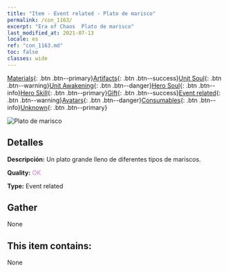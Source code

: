 ```yaml
---
title: "Item - Event related - Plato de marisco"
permalink: /con_1163/
excerpt: "Era of Chaos  Plato de marisco"
last_modified_at: 2021-07-13
locale: es
ref: "con_1163.md"
toc: false
classes: wide
---
```

 [Materials](/ItemsES/){: .btn .btn--primary}[Artifacts](/ItemsES/Artifacts/){: .btn .btn--success}[Unit Soul](/ItemsES/UnitSoul/){: .btn .btn--warning}[Unit Awakening](/ItemsES/UnitAwakening/){: .btn .btn--danger}[Hero Soul](/ItemsES/HeroSoul/){: .btn .btn--info}[Hero Skill](/ItemsES/HeroSkill/){: .btn .btn--primary}[Gift](/ItemsES/Gift/){: .btn .btn--success}[Event related](/ItemsES/Events/){: .btn .btn--warning}[Avatars](/ItemsES/Avatars/){: .btn .btn--danger}[Consumables](/ItemsES/Consumables/){: .btn .btn--info}[Unknown](/ItemsES/Unknown/){: .btn .btn--primary}

 ![Plato de marisco](/images/t/i_8150013.png)

## Detalles
 **Descripción:** Un plato grande lleno de diferentes tipos de mariscos.

 **Quality:** <span style="color: #DA70D6">OK</span>

 **Type:** Event related

## Gather

  None

## This item contains:

  None

